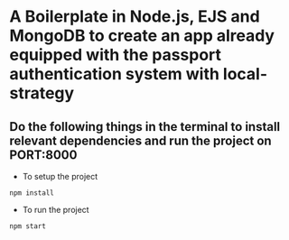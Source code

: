 # A Boilerplate in Node.js, EJS and MongoDB to create an app already equipped with the passport authentication system with local-strategy

## Do the following things in the terminal to install relevant dependencies and run the project on PORT:8000

- To setup the project 

`npm install`

- To run the project

`npm start`